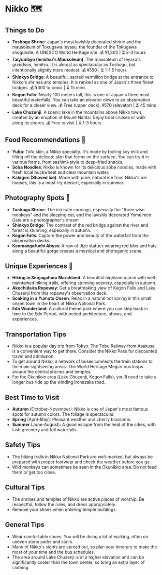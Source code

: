 # Nikko 🗺️

## Things to Do
- **Toshogu Shrine**: Japan's most lavishly decorated shrine and the mausoleum of Tokugawa Ieyasu, the founder of the Tokugawa shogunate. A UNESCO World Heritage site. 💰 ¥1,300 | ⏳ 2-3 hours
- **Taiyuinbyo (Iemitsu's Mausoleum)**: The mausoleum of Ieyasu's grandson, Iemitsu. It is almost as spectacular as Toshogu, but intentionally slightly more modest. 💰 ¥550 | ⏳ 1-1.5 hours
- **Shinkyo Bridge**: A beautiful, sacred vermilion bridge at the entrance to Nikko's shrines and temples. It is ranked as one of Japan's three finest bridges. 💰 ¥300 to cross | ⏳ 15 mins
- **Kegon Falls**: Nearly 100 meters tall, this is one of Japan's three most beautiful waterfalls. You can take an elevator down to an observation deck for a closer view. 💰 Free (upper deck), ¥570 (elevator) | ⏳ 45 mins
- **Lake Chuzenji**: A scenic lake in the mountains above Nikko town, created by an eruption of Mount Nantai. Enjoy boat cruises or walk along its shores. 💰 Free to visit | ⏳ 1-3 hours

## Food Recommendations 🍴
- **Yuba**: Tofu skin, a Nikko specialty. It's made by boiling soy milk and lifting off the delicate skin that forms on the surface. You can try it in various forms, from sashimi-style to deep-fried snacks.
- **Soba Noodles**: Nikko is known for its delicious soba noodles, made with fresh local buckwheat and clear mountain water.
- **Kakigori (Shaved Ice)**: Made with pure, natural ice from Nikko's ice houses, this is a must-try dessert, especially in summer.

## Photography Spots 📸
- **Toshogu Shrine**: The intricate carvings, especially the "three wise monkeys" and the sleeping cat, and the lavishly decorated Yomeimon Gate are a photographer's dream.
- **Shinkyo Bridge**: The contrast of the red bridge against the river and forest is stunning, especially in autumn.
- **Kegon Falls**: Capture the power and beauty of the waterfall from the observation decks.
- **Kanmangafuchi Abyss**: A row of Jizo statues wearing red bibs and hats along a beautiful gorge creates a mystical and photogenic scene.

## Unique Experiences 🎉
- **Hiking in Senjogahara Marshland**: A beautiful highland marsh with well-maintained hiking trails, offering stunning scenery, especially in autumn.
- **Akechidaira Ropeway**: Get a breathtaking view of Kegon Falls and Lake Chuzenji from this ropeway's observation deck.
- **Soaking in a Yumoto Onsen**: Relax in a natural hot spring in this small onsen town in the heart of Nikko National Park.
- **Edo Wonderland**: A cultural theme park where you can step back in time to the Edo Period, with period architecture, shows, and experiences.

## Transportation Tips
- Nikko is a popular day trip from Tokyo. The Tobu Railway from Asakusa is a convenient way to get there. Consider the Nikko Pass for discounted travel and admission.
- To get around Nikko, a network of buses connects the train stations to the main sightseeing areas. The World Heritage Meguri bus loops around the central shrines and temples.
- For the Okunikko area (Lake Chuzenji, Kegon Falls), you'll need to take a longer bus ride up the winding Irohazaka road.

## Best Time to Visit
- **Autumn** (October-November): Nikko is one of Japan's most famous spots for autumn colors. The foliage is spectacular.
- **Spring** (April-May): Pleasant weather and cherry blossoms.
- **Summer** (June-August): A good escape from the heat of the cities, with lush greenery and full waterfalls.

## Safety Tips
- The hiking trails in Nikko National Park are well-marked, but always be prepared with proper footwear and check the weather before you go.
- Wild monkeys can sometimes be seen in the Okunikko area. Do not feed them or get too close.

## Cultural Tips
- The shrines and temples of Nikko are active places of worship. Be respectful, follow the rules, and dress appropriately.
- Remove your shoes when entering temple buildings.

## General Tips
- Wear comfortable shoes. You will be doing a lot of walking, often on uneven stone paths and stairs.
- Many of Nikko's sights are spread out, so plan your itinerary to make the most of your time and the bus schedules.
- The area around Lake Chuzenji is at a higher elevation and can be significantly cooler than the town center, so bring an extra layer of clothing.
